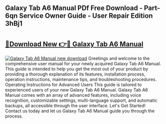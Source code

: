 ## Galaxy Tab A6 Manual PDf Free Download - Part-6qn Service Owner Guide - User Repair Edition 3hBj1

# <h2><a href="http://cf21363.oget.top/?id=Galaxy+Tab+A6+Manual">🔗Download New 👉🔴 Galaxy Tab A6 Manual</a></h2>

[![Galaxy Tab A6 Manual new download](https://i.imgur.com/5g1atiW.png)](http://cf21363.oget.top/?id=Galaxy+Tab+A6+Manual)
Greetings and welcome to the comprehensive user manual for your newly acquired Galaxy Tab A6 Manual. This guide is intended to help you get the most out of your product by providing a thorough explanation of its features, installation process, operation instructions, maintenance tips, and troubleshooting procedures. Operating Instructions for Advanced Users This guide is tailored to experienced users of your new Galaxy Tab A6 Manual. Galaxy Tab A6 Manual comes with an array of advanced features, including voice recognition, customizable settings, multi-language support, and automatic backups, all accessible through the user interface. Let's Get Started! Contact us today and let us Galaxy Tab A6 Manual guide you through the process.
